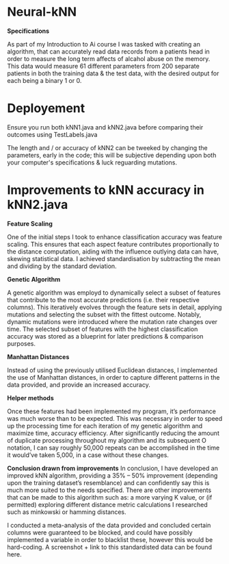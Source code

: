 # Neural-kNN 

**Specifications**

As part of my Introduction to Ai course I was tasked with creating an algorithm, that can accurately read data records from a patients head in order to measure the long term affects of alcahol abuse on the memory. This data would measure 61 different parameters from 200 separate patients in both the training data & the test data, with the desired output for each being a binary 1 or 0.

# Deployement

Ensure you run both kNN1.java and kNN2.java before comparing their outcomes using TestLabels.java

The length and / or accuracy of kNN2 can be tweeked by changing the parameters, early in the code; this will be subjective depending upon both your computer's specifications & luck reguarding mutations.
 
# Improvements to kNN accuracy in kNN2.java

**Feature Scaling**

One of the initial steps I took to enhance classification accuracy was feature scaling. This ensures that each aspect feature contributes proportionally to the distance computation, aiding with the influence outlying data can have, skewing statistical data. I achieved standardisation by subtracting the mean and dividing by the standard deviation.

**Genetic Algorithm**

A genetic algorithm was employd to dynamically select a subset of features that contribute to the most accurate predictions (i.e. their respective columns). This iteratively evolves through the feature sets in detail, applying mutations and selecting the subset with the fittest outcome. Notably, dynamic mutations were introduced where the mutation rate changes over time. The selected subset of features with the highest classification accuracy was stored as a blueprint for later predictions & comparison purposes.

**Manhattan Distances**

Instead of using the previously utilised Euclidean distances, I implemented the use of Manhattan distances, in order to capture different patterns in the data provided, and provide an increased accuracy.

**Helper methods**

Once these features had been implemented my program, it’s performance was much worse than to be expected. This was necessary in order to speed up the processing time for each iteration of my genetic algorithm and maximize time, accuracy efficiency. After significantly reducing the amount of duplicate processing throughout my algorithm and its subsequent O notation, I can say roughly 50,000 repeats can be accomplished in the time it would’ve taken 5,000, in a case without these changes.

**Conclusion drawn from improvements**
In conclusion, I have developed an improved kNN algorithm, providing a 35% – 50% improvement (depending upon the training dataset’s resemblance) and can confidently say this is much more suited to the needs specified. There are other improvements that can be made to this algorithm such as: a more varying K value, or (if permitted) exploring different distance metric calculations I researched such as minkowski or hamming distances.

I conducted a meta-analysis of the data provided and concluded certain columns were guaranteed to be blocked, and could have possibly implemented a variable in order to blacklist these, however this would be hard-coding. A screenshot + link to this standardisted data can be found here.
